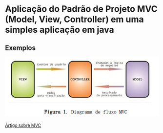# Aplicação do Padrão de Projeto MVC (Model, View, Controller) em uma simples aplicação em java

## Exemplos
<img src="exemplo.png" alt= "icon"> <br> <br>
[Artigo sobre MVC](https://github.com/icehopeless/Padrao-MVC/blob/main/Padr%C3%A3o%20MVC-texto%20base.pdf)
